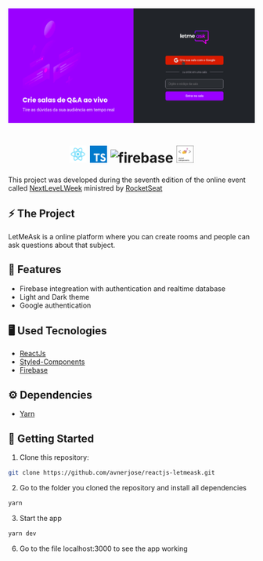 <h1 align="center">
  <img src="public/letmeaks.gif"/> 
</h1>
<h1 align="center" widht="50%">
  <img alt="React" width="7%" src="https://raw.githubusercontent.com/github/explore/80688e429a7d4ef2fca1e82350fe8e3517d3494d/topics/react/react.png" />
  <img alt="TypeScript" width="7%" src="https://raw.githubusercontent.com/github/explore/80688e429a7d4ef2fca1e82350fe8e3517d3494d/topics/typescript/typescript.png" />
  <img alt="firebase" width="7%" src="https://cdn.jsdelivr.net/gh/devicons/devicon/icons/firebase/firebase-plain.svg" />
  <img alt="TypeScript" width="7%" src="https://raw.githubusercontent.com/github/explore/80688e429a7d4ef2fca1e82350fe8e3517d3494d/topics/styled-components/styled-components.png" />
</h1>

This project was developed during the seventh edition of the online event called [NextLeveLWeek](https://nextlevelweek.com) ministred by [RocketSeat](https://github.com/Rocketseat)

## ⚡️ The Project
  LetMeAsk is a online platform where you can create rooms and people can ask questions about that subject. 
  
## 🎯 Features
 - Firebase integreation with authentication and realtime database
 - Light and Dark theme
 - Google authentication
  
## 🖥️ Used Tecnologies
 - [ReactJs](https://reactjs.org/)
 - [Styled-Components](https://styled-components.com/)
 - [Firebase](https://firebase.google.com/docs)

## ⚙️ Dependencies
 - [Yarn](https://yarnpkg.com/)

## 🚀️ Getting Started

1. Clone this repository: 

```bash
git clone https://github.com/avnerjose/reactjs-letmeask.git
```
2. Go to the folder you cloned the repository and install all dependencies

```bash
yarn
```
3. Start the app
```bash
yarn dev
```
6. Go to the file localhost:3000 to see the app working
